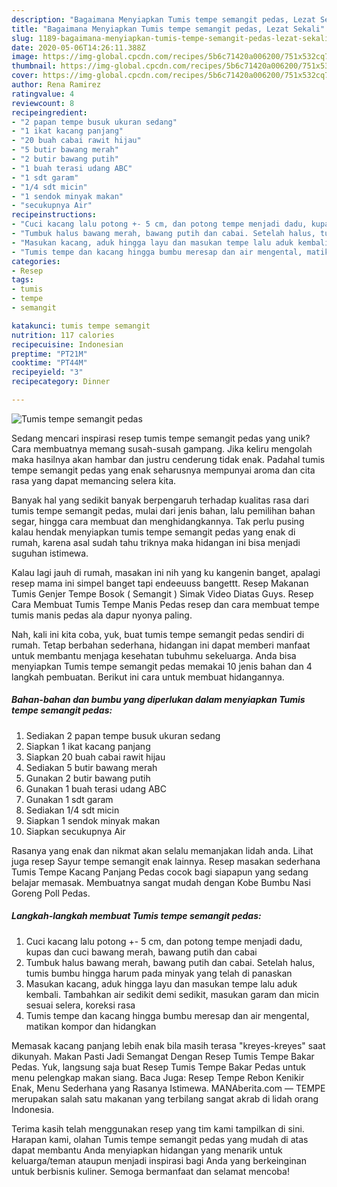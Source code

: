 ```yaml
---
description: "Bagaimana Menyiapkan Tumis tempe semangit pedas, Lezat Sekali"
title: "Bagaimana Menyiapkan Tumis tempe semangit pedas, Lezat Sekali"
slug: 1189-bagaimana-menyiapkan-tumis-tempe-semangit-pedas-lezat-sekali
date: 2020-05-06T14:26:11.388Z
image: https://img-global.cpcdn.com/recipes/5b6c71420a006200/751x532cq70/tumis-tempe-semangit-pedas-foto-resep-utama.jpg
thumbnail: https://img-global.cpcdn.com/recipes/5b6c71420a006200/751x532cq70/tumis-tempe-semangit-pedas-foto-resep-utama.jpg
cover: https://img-global.cpcdn.com/recipes/5b6c71420a006200/751x532cq70/tumis-tempe-semangit-pedas-foto-resep-utama.jpg
author: Rena Ramirez
ratingvalue: 4
reviewcount: 8
recipeingredient:
- "2 papan tempe busuk ukuran sedang"
- "1 ikat kacang panjang"
- "20 buah cabai rawit hijau"
- "5 butir bawang merah"
- "2 butir bawang putih"
- "1 buah terasi udang ABC"
- "1 sdt garam"
- "1/4 sdt micin"
- "1 sendok minyak makan"
- "secukupnya Air"
recipeinstructions:
- "Cuci kacang lalu potong +- 5 cm, dan potong tempe menjadi dadu, kupas dan cuci bawang merah, bawang putih dan cabai"
- "Tumbuk halus bawang merah, bawang putih dan cabai. Setelah halus, tumis bumbu hingga harum pada minyak yang telah di panaskan"
- "Masukan kacang, aduk hingga layu dan masukan tempe lalu aduk kembali. Tambahkan air sedikit demi sedikit, masukan garam dan micin sesuai selera, koreksi rasa"
- "Tumis tempe dan kacang hingga bumbu meresap dan air mengental, matikan kompor dan hidangkan"
categories:
- Resep
tags:
- tumis
- tempe
- semangit

katakunci: tumis tempe semangit 
nutrition: 117 calories
recipecuisine: Indonesian
preptime: "PT21M"
cooktime: "PT44M"
recipeyield: "3"
recipecategory: Dinner

---
```



![Tumis tempe semangit pedas](https://img-global.cpcdn.com/recipes/5b6c71420a006200/751x532cq70/tumis-tempe-semangit-pedas-foto-resep-utama.jpg)

Sedang mencari inspirasi resep tumis tempe semangit pedas yang unik? Cara membuatnya memang susah-susah gampang. Jika keliru mengolah maka hasilnya akan hambar dan justru cenderung tidak enak. Padahal tumis tempe semangit pedas yang enak seharusnya mempunyai aroma dan cita rasa yang dapat memancing selera kita.

Banyak hal yang sedikit banyak berpengaruh terhadap kualitas rasa dari tumis tempe semangit pedas, mulai dari jenis bahan, lalu pemilihan bahan segar, hingga cara membuat dan menghidangkannya. Tak perlu pusing kalau hendak menyiapkan tumis tempe semangit pedas yang enak di rumah, karena asal sudah tahu triknya maka hidangan ini bisa menjadi suguhan istimewa.

Kalau lagi jauh di rumah, masakan ini nih yang ku kangenin banget, apalagi resep mama ini simpel banget tapi endeeuuss bangettt. Resep Makanan Tumis Genjer Tempe Bosok ( Semangit ) Simak Video Diatas Guys. Resep Cara Membuat Tumis Tempe Manis Pedas resep dan cara membuat tempe tumis manis pedas ala dapur nyonya paling.


Nah, kali ini kita coba, yuk, buat tumis tempe semangit pedas sendiri di rumah. Tetap berbahan sederhana, hidangan ini dapat memberi manfaat untuk membantu menjaga kesehatan tubuhmu sekeluarga. Anda bisa menyiapkan Tumis tempe semangit pedas memakai 10 jenis bahan dan 4 langkah pembuatan. Berikut ini cara untuk membuat hidangannya.

<!--inarticleads1-->

##### Bahan-bahan dan bumbu yang diperlukan dalam menyiapkan Tumis tempe semangit pedas:

1. Sediakan 2 papan tempe busuk ukuran sedang
1. Siapkan 1 ikat kacang panjang
1. Siapkan 20 buah cabai rawit hijau
1. Sediakan 5 butir bawang merah
1. Gunakan 2 butir bawang putih
1. Gunakan 1 buah terasi udang ABC
1. Gunakan 1 sdt garam
1. Sediakan 1/4 sdt micin
1. Siapkan 1 sendok minyak makan
1. Siapkan secukupnya Air


Rasanya yang enak dan nikmat akan selalu memanjakan lidah anda. Lihat juga resep Sayur tempe semangit enak lainnya. Resep masakan sederhana Tumis Tempe Kacang Panjang Pedas cocok bagi siapapun yang sedang belajar memasak. Membuatnya sangat mudah dengan Kobe Bumbu Nasi Goreng Poll Pedas. 

<!--inarticleads2-->

##### Langkah-langkah membuat Tumis tempe semangit pedas:

1. Cuci kacang lalu potong +- 5 cm, dan potong tempe menjadi dadu, kupas dan cuci bawang merah, bawang putih dan cabai
1. Tumbuk halus bawang merah, bawang putih dan cabai. Setelah halus, tumis bumbu hingga harum pada minyak yang telah di panaskan
1. Masukan kacang, aduk hingga layu dan masukan tempe lalu aduk kembali. Tambahkan air sedikit demi sedikit, masukan garam dan micin sesuai selera, koreksi rasa
1. Tumis tempe dan kacang hingga bumbu meresap dan air mengental, matikan kompor dan hidangkan


Memasak kacang panjang lebih enak bila masih terasa &#34;kreyes-kreyes&#34; saat dikunyah. Makan Pasti Jadi Semangat Dengan Resep Tumis Tempe Bakar Pedas. Yuk, langsung saja buat Resep Tumis Tempe Bakar Pedas untuk menu pelengkap makan siang. Baca Juga: Resep Tempe Rebon Kenikir Enak, Menu Sederhana yang Rasanya Istimewa. MANAberita.com — TEMPE merupakan salah satu makanan yang terbilang sangat akrab di lidah orang Indonesia. 

Terima kasih telah menggunakan resep yang tim kami tampilkan di sini. Harapan kami, olahan Tumis tempe semangit pedas yang mudah di atas dapat membantu Anda menyiapkan hidangan yang menarik untuk keluarga/teman ataupun menjadi inspirasi bagi Anda yang berkeinginan untuk berbisnis kuliner. Semoga bermanfaat dan selamat mencoba!
